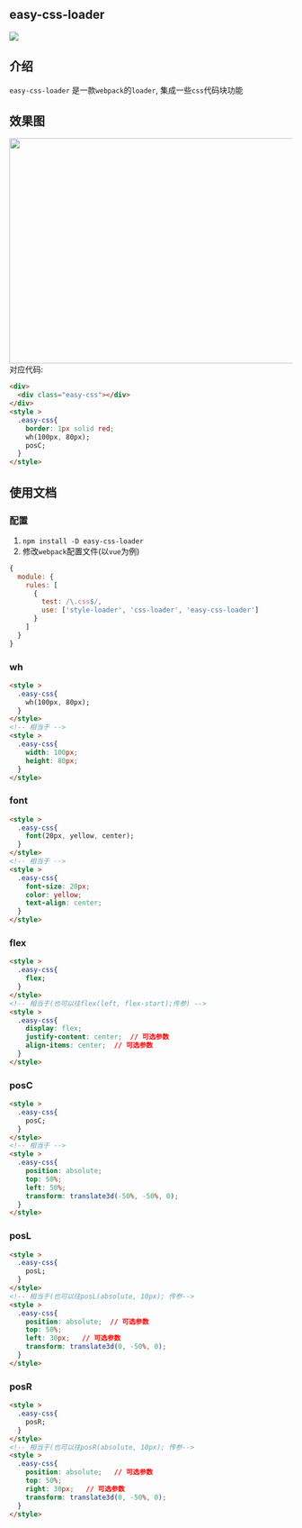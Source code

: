 ## easy-css-loader

![](https://img.shields.io/badge/easy--css--loader-1.0.0-blue.svg)


## 介绍

`easy-css-loader` 是一款`webpack`的`loader`, 集成一些`css`代码块功能

 
## 效果图

<img src="http://ww1.sinaimg.cn/mw690/b44313e1gy1fyz3zjbwjkj20tn0kn404.jpg" width="600" height="400"/>
对应代码:</br>

```html
<div>
  <div class="easy-css"></div>
</div>
<style >
  .easy-css{
    border: 1px solid red;
    wh(100px, 80px);
    posC;
  }
</style>
```

## 使用文档
### 配置

1. `npm install -D easy-css-loader`
2. 修改`webpack`配置文件(以`vue`为例)
```js
{
  module: {
    rules: [
      {
        test: /\.css$/,
        use: ['style-loader', 'css-loader', 'easy-css-loader']
      }
    ]
  }
}
```

### wh

```html
<style >
  .easy-css{
    wh(100px, 80px);
  }
</style>
<!-- 相当于 -->
<style >
  .easy-css{
    width: 100px;
    height: 80px;
  }
</style>
```

### font

```html
<style >
  .easy-css{
    font(20px, yellow, center);
  }
</style>
<!-- 相当于 -->
<style >
  .easy-css{
    font-size: 20px;
    color: yellow;
    text-align: center;
  }
</style>
```


### flex

```html
<style >
  .easy-css{
    flex;  
  }
</style>
<!-- 相当于(也可以往flex(left, flex-start);传参) -->
<style >
  .easy-css{
    display: flex;
    justify-content: center;  // 可选参数
    align-items: center;  // 可选参数
  }
</style>
```



### posC

```html
<style >
  .easy-css{
    posC;
  }
</style>
<!-- 相当于 -->
<style >
  .easy-css{
    position: absolute;
    top: 50%;
    left: 50%;
    transform: translate3d(-50%, -50%, 0);
  }
</style>
```


### posL

```html
<style >
  .easy-css{
    posL;
  }
</style>
<!-- 相当于(也可以往posL(absolute, 10px); 传参-->
<style >
  .easy-css{
    position: absolute;  // 可选参数
    top: 50%;
    left: 30px;   // 可选参数
    transform: translate3d(0, -50%, 0);
  }
</style>
```


### posR

```html
<style >
  .easy-css{
    posR;
  }
</style>
<!-- 相当于(也可以往posR(absolute, 10px); 传参-->
<style >
  .easy-css{
    position: absolute;   // 可选参数
    top: 50%;
    right: 30px;   // 可选参数
    transform: translate3d(0, -50%, 0);
  }
</style>
```

